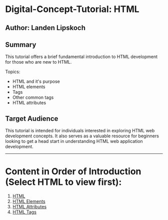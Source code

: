 # Digital-Concept-Tutorial: HTML

## Author: Landen Lipskoch
## Summary
This tutorial offers a brief fundamental introduction to HTML development for those who are new to HTML.

Topics:
- HTML and it's purpose
- HTML elements
- Tags
- Other common tags
- HTML attributes

## Target Audience
This tutorial is intended for individuals interested in exploring HTML web development concepts. It also serves as a valuable resource for beginners looking to get a head start in understanding HTML web application development.

--- 
# Content in Order of Introduction (Select HTML to view first):
1. [HTML](HTML.md)
2. [HTML Elements](Elements.md)
3. [HTML Attributes](Attributes.md)
4. [HTML Tags](Tags.md)
